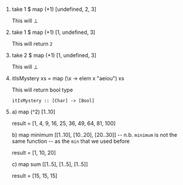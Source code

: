 1. take 1 $ map (+1) [undefined, 2, 3]
   
   This will ⊥

2. take 1 $ map (+1) [1, undefined, 3]
  
   This will return `2`

3. take 2 $ map (+1) [1, undefined, 3]

   This will ⊥

4. itIsMystery xs = map (\x -> elem x "aeiou") xs   
  
   This will return bool type

   `itIsMystery :: [Char] -> [Bool]`

5. a) map (^2) [1..10]
  
      result = [1, 4, 9, 16, 25, 36, 49, 64, 81, 100]

   b) map minimum [[1..10], [10..20], [20..30]] 
      -- n.b. `minimum` is not the same function 
      -- as the `min` that we used before

      result = [1, 10, 20]

   c) map sum [[1..5], [1..5], [1..5]]

      result = [15, 15, 15]
